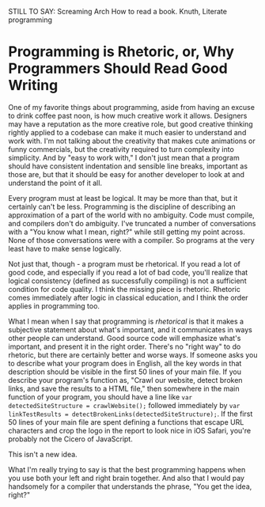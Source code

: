 STILL TO SAY:
Screaming Arch
How to read a book.
Knuth, Literate programming

# Programming is Rhetoric, or, Why Programmers Should Read Good Writing

One of my favorite things about programming, aside from having an excuse to drink coffee past noon, is how much creative work it allows. Designers may have a reputation as the more creative role, but good creative thinking rightly applied to a codebase can make it much easier to understand and work with. I'm not talking about the creativity that makes cute animations or funny commercials, but the creativity required to turn complexity into simplicity. And by "easy to work with," I don't just mean that a program should have consistent indentation and sensible line breaks, important as those are, but that it should be easy for another developer to look at and understand the point of it all.

Every program must at least be logical. It may be more than that, but it certainly can't be less. Programming is the discipline of describing an approximation of a part of the world with no ambiguity. Code must compile, and compilers don't do ambiguity. I've truncated a number of conversations with a "You know what I mean, right?" while still getting my point across. None of those conversations were with a compiler. So programs at the very least have to make sense logically.

Not just that, though - a program must be rhetorical. If you read a lot of good code, and especially if you read a lot of bad code, you'll realize that logical consistency (defined as successfully compiling) is not a sufficient condition for code quality. I think the missing piece is rhetoric. Rhetoric comes immediately after logic in classical education, and I think the order applies in programming too.

What I mean when I say that programming is _rhetorical_ is that it makes a subjective statement about what's important, and it communicates in ways other people can understand. Good source code will emphasize what's important, and present it in the right order. There's no "right way" to do rhetoric, but there are certainly better and worse ways. If someone asks you to describe what your program does in English, all the key words in that description should be visible in the first 50 lines of your main file. If you describe your program's function as, "Crawl our website, detect broken links, and save the results to a HTML file," then somewhere in the main function of your program, you should have a line like `var detectedSiteStructure = crawlWebsite();` followed immediately by `var linkTestResults = detectBrokenLinks(detectedSiteStructure);`. If the first 50 lines of your main file are spent defining a functions that escape URL characters and crop the logo in the report to look nice in iOS Safari, you're probably not the Cicero of JavaScript. 

This isn't a new idea.

What I'm really trying to say is that the best programming happens when you use both your left and right brain together. And also that I would pay handsomely for a compiler that understands the phrase, "You get the idea, right?"

